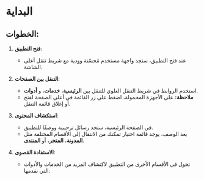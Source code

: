 # البداية

## الخطوات:

1. **فتح التطبيق**:

   - عند فتح التطبيق، ستجد واجهة مستخدم مُحسّنة وودية مع شريط تنقل أعلى الشاشة.

2. **التنقل بين الصفحات**:

   - استخدم الروابط في شريط التنقل العلوي للتنقل بين **الرئيسية**، **خدمات**، و **أدوات**.
   - **ملاحظة:** على الأجهزة المحمولة، اضغط على زر القائمة في أعلى الصفحة لفتح أو إغلاق قائمة التنقل.

3. **استكشاف المحتوى**:

   - في الصفحة الرئيسية، ستجد رسائل ترحيبية ووصفًا للتطبيق.
   - بعد الوصف، يوجد قائمة اختيار تمكنك من الانتقال إلى الأقسام المختلفة مثل **المدونة**، **المتجر**، أو **المنتدى**.

4. **الاستفادة القصوى**:

   - تجول في الأقسام الأخرى من التطبيق لاكتشاف المزيد من الخدمات والأدوات التي نقدمها.